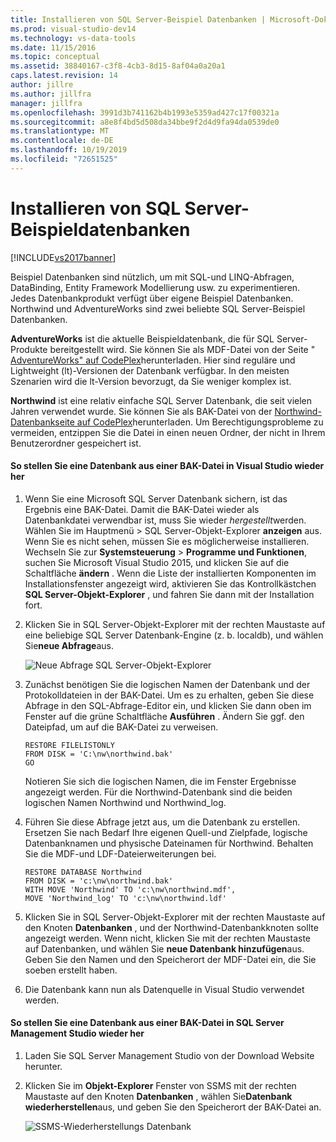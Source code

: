 ```yaml
---
title: Installieren von SQL Server-Beispiel Datenbanken | Microsoft-Dokumentation
ms.prod: visual-studio-dev14
ms.technology: vs-data-tools
ms.date: 11/15/2016
ms.topic: conceptual
ms.assetid: 38840167-c3f8-4cb3-8d15-8af04a0a20a1
caps.latest.revision: 14
author: jillre
ms.author: jillfra
manager: jillfra
ms.openlocfilehash: 3991d3b741162b4b1993e5359ad427c17f00321a
ms.sourcegitcommit: a8e8f4bd5d508da34bbe9f2d4d9fa94da0539de0
ms.translationtype: MT
ms.contentlocale: de-DE
ms.lasthandoff: 10/19/2019
ms.locfileid: "72651525"
---
```

# <a name="install-sql-server-sample-databases"></a>Installieren von SQL Server-Beispieldatenbanken
[!INCLUDE[vs2017banner](../includes/vs2017banner.md)]

Beispiel Datenbanken sind nützlich, um mit SQL-und LINQ-Abfragen, DataBinding, Entity Framework Modellierung usw. zu experimentieren.  Jedes Datenbankprodukt verfügt über eigene Beispiel Datenbanken. Northwind und AdventureWorks sind zwei beliebte SQL Server-Beispiel Datenbanken.

 **AdventureWorks** ist die aktuelle Beispieldatenbank, die für SQL Server-Produkte bereitgestellt wird. Sie können Sie als MDF-Datei von der Seite " [AdventureWorks" auf CodePlex](http://msftdbprodsamples.codeplex.com/)herunterladen. Hier sind reguläre und Lightweight (lt)-Versionen der Datenbank verfügbar. In den meisten Szenarien wird die lt-Version bevorzugt, da Sie weniger komplex ist.

 **Northwind** ist eine relativ einfache SQL Server Datenbank, die seit vielen Jahren verwendet wurde. Sie können Sie als BAK-Datei von der [Northwind-Datenbankseite auf CodePlex](https://northwinddatabase.codeplex.com/)herunterladen. Um Berechtigungsprobleme zu vermeiden, entzippen Sie die Datei in einen neuen Ordner, der nicht in Ihrem Benutzerordner gespeichert ist.

#### <a name="to-restore-a-database-from-a-bak-file-in-visual-studio"></a>So stellen Sie eine Datenbank aus einer BAK-Datei in Visual Studio wieder her

1. Wenn Sie eine Microsoft SQL Server Datenbank sichern, ist das Ergebnis eine BAK-Datei. Damit die BAK-Datei wieder als Datenbankdatei verwendbar ist, muss Sie wieder *hergestellt*werden. Wählen Sie im Hauptmenü  >  SQL Server-Objekt-Explorer **anzeigen** aus. Wenn Sie es nicht sehen, müssen Sie es möglicherweise installieren. Wechseln Sie zur **Systemsteuerung**  > **Programme und Funktionen**, suchen Sie Microsoft Visual Studio 2015, und klicken Sie auf die Schaltfläche **ändern** . Wenn die Liste der installierten Komponenten im Installationsfenster angezeigt wird, aktivieren Sie das Kontrollkästchen **SQL Server-Objekt-Explorer** , und fahren Sie dann mit der Installation fort.

2. Klicken Sie in SQL Server-Objekt-Explorer mit der rechten Maustaste auf eine beliebige SQL Server Datenbank-Engine (z. b. localdb), und wählen Sie**neue Abfrage**aus.

     ![Neue Abfrage SQL Server-Objekt-Explorer](../data-tools/media/raddata-sql-server-object-explorer-new-query.png "raddata SQL Server-Objekt-Explorer neue Abfrage")

3. Zunächst benötigen Sie die logischen Namen der Datenbank und der Protokolldateien in der BAK-Datei. Um es zu erhalten, geben Sie diese Abfrage in den SQL-Abfrage-Editor ein, und klicken Sie dann oben im Fenster auf die grüne Schaltfläche **Ausführen** . Ändern Sie ggf. den Dateipfad, um auf die BAK-Datei zu verweisen.

    ```
    RESTORE FILELISTONLY
    FROM DISK = 'C:\nw\northwind.bak'
    GO
    ```

     Notieren Sie sich die logischen Namen, die im Fenster Ergebnisse angezeigt werden.  Für die Northwind-Datenbank sind die beiden logischen Namen Northwind und Northwind_log.

4. Führen Sie diese Abfrage jetzt aus, um die Datenbank zu erstellen. Ersetzen Sie nach Bedarf Ihre eigenen Quell-und Zielpfade, logische Datenbanknamen und physische Dateinamen für Northwind. Behalten Sie die MDF-und LDF-Dateierweiterungen bei.

    ```
    RESTORE DATABASE Northwind
    FROM DISK = 'c:\nw\northwind.bak'
    WITH MOVE 'Northwind' TO 'c:\nw\northwind.mdf',
    MOVE 'Northwind_log' TO 'c:\nw\northwind.ldf'
    ```

5. Klicken Sie in SQL Server-Objekt-Explorer mit der rechten Maustaste auf den Knoten **Datenbanken** , und der Northwind-Datenbankknoten sollte angezeigt werden. Wenn nicht, klicken Sie mit der rechten Maustaste auf Datenbanken, und wählen Sie **neue Datenbank hinzufügen**aus. Geben Sie den Namen und den Speicherort der MDF-Datei ein, die Sie soeben erstellt haben.

6. Die Datenbank kann nun als Datenquelle in Visual Studio verwendet werden.

#### <a name="to-restore-a-database-from-a-bak-file-in-sql-server-management-studio"></a>So stellen Sie eine Datenbank aus einer BAK-Datei in SQL Server Management Studio wieder her

1. Laden Sie SQL Server Management Studio von der Download Website herunter.

2. Klicken Sie im **Objekt-Explorer** Fenster von SSMS mit der rechten Maustaste auf den Knoten **Datenbanken** , wählen Sie**Datenbank wiederherstellen**aus, und geben Sie den Speicherort der BAK-Datei an.

     ![SSMS-Wiederherstellungs Datenbank](../data-tools/media/raddata-ssms-restore-database.png "raddata SSMS RESTORE DATABASE")
